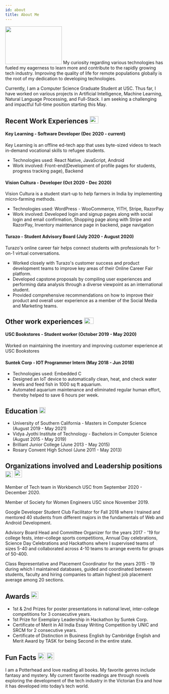 ```yaml
---
id: about
title: About Me
---
```

<img src="https://static.thenounproject.com/png/1408780-200.png" width="180" height="120"/>
My curiosity regarding various technologies has fueled my eagerness to learn more and contribute to the rapidly growing tech industry. Improving the quality of life for remote populations globally is the root of my dedication to developing technologies. 

Currently, I am a Computer Science Graduate Student at USC. Thus far, I have worked on various projects in Artificial Intelligence, Machine Learning, Natural Language Processing, and Full-Stack. I am seeking a challenging and impactful full-time position starting this May. 


## Recent Work Experiences <img src="https://e7.pngegg.com/pngimages/850/814/png-clipart-computer-icons-blog-hard-working-text-hand.png" width="27" height="23" />
#### Key Learning - Software Developer (Dec 2020 - current)
Key Learning is an offline ed-tech app that uses byte-sized videos to teach in-demand vocational skills to refugee students.
- Technologies used: React Native, JavaScript, Android
- Work involved: Front-end(Development of profile pages for students, progress tracking page), Backend

#### Vision Cultura - Developer (Oct 2020 - Dec 2020)
Vision Cultura is a student start-up to help farmers in India by implementing micro-farming methods.
- Technologies used: WordPress - WooCommerce, YITH, Stripe, RazorPay
- Work involved: Developed login and signup pages along with social login and email confirmation, Shopping page along with Stripe and RazorPay, Inventory maintenance page in backend, page navigation

#### Turazo - Student Advisory Board (July 2020 - August 2020)
Turazo's online career fair helps connect students with professionals for 1-on-1 virtual conversations.
- Worked closely with Turazo's customer success and product development teams to improve key areas of their Online Career Fair platform.
- Developed capstone proposals by compiling user experiences and performing data analysis through a diverse viewpoint as an international student.
- Provided comprehensive recommendations on how to improve their product and overall user experience as a member of the Social Media and Marketing teams.


## Other work experiences <img src="https://cdn4.iconfinder.com/data/icons/office-tools-12/64/10-_bag-work-_traveling-_experience-office-512.png" width="30" height="20" />
#### USC Bookstores - Student worker (October 2019 - May 2020)
Worked on maintaining the inventory and improving customer experience at USC Bookstores

#### Suntek Corp - IOT Programmer Intern (May 2018 - Jun 2018)
- Technologies used: Embedded C
- Designed an IoT device to automatically clean, heat, and check water levels and feed fish in 1000 sq ft aquarium.
- Automated aquarium maintenance and eliminated regular human effort, thereby helped to save 6 hours per week.


## Education <img src="https://www.pngfind.com/pngs/m/5-55817_education-icon-png-photo-free-education-icon-png.png" width="20" height="20"/>
- University of Southern California - Masters in Computer Science (August 2019 - May 2021)
- Vidya Jyothi Institute of Technology - Bachelors in Computer Science (August 2015 - May 2019)
- Brilliant Junior College (June 2013 - May 2015)
- Rosary Convent High School (June 2011 - May 2013)


## Organizations involved and Leadership positions <img src="https://www.vhv.rs/dpng/d/436-4361129_free-shaking-hands-icon-png-279292-shaking-hands.png" width="24" height="20"/> <img src="https://static.thenounproject.com/png/1264385-200.png" width="24" height="24"/>
Member of Tech team in Workbench USC from September 2020 - December 2020.

Member of Society for Women Engineers USC since November 2019.

Google Developer Student Club Facilitator for Fall 2018 where I trained and mentored 40 students from different majors in the fundamentals of Web and Android Development.

Advisory Board Head and Committee Organizer for the years 2017 - '19 for college fests, inter–college sports competitions, Annual Day celebrations, Science Day Celebrations and Hackathons where I supervised teams of sizes 5-40 and collaborated across 4-10 teams to arrange events for groups of 50-400.

Class Representative and Placement Coordinator for the years 2015 - 19 during which I maintained databases, guided and coordinated between students, faculty and hiring companies to attain highest job placement average among 20 sections.


## Awards <img src="https://www.pngfind.com/pngs/m/46-465504_png-file-svg-award-icon-png-free-transparent.png" width="23" height="23">
- 1st & 2nd Prizes for poster presentations in national level, inter-college competitions for 3 consecutive years.
- 1st Prize for Exemplary Leadership in Hackathon by Suntek Corp.
- Certificate of Merit in All India Essay Writing Competition by UNIC and SRCM for 2 consecutive years.
- Certificate of Distinction in Business English by Cambridge English and Merit Award by TASK for being Second in the entire state.


## Fun Facts <img src="https://lh3.googleusercontent.com/proxy/BwLhObE-cKILqi5DbrydsWHnAbX2NR9RQW1iFXmhMZtkfbudZmVs_J6vk9sr9_SvFIt7vm5_Ym5OHW7C1PfoHshUUwhw01NToqL7IhQwApZ4JsmyLrFhjsSEnXiR6b6EEoJtSPV5ewJEiH4VP4O6uIKClFpXVxMv" width="23" height="23"/> <img src="https://encrypted-tbn0.gstatic.com/images?q=tbn:ANd9GcQItIpzZROaK8bHDDMMVTiTg56DfKDG74iAqw&usqp=CAU" width="23" height="23"/>
I am a Potterhead and love reading all books. My favorite genres include fantasy and mystery. My current favorite readings are through novels exploring the development of the tech industry in the Victorian Era and how it has developed into today’s tech world. 




